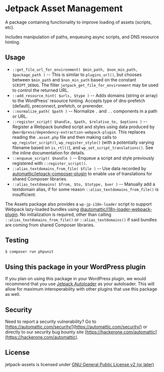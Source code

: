 # Jetpack Asset Management

A package containing functionality to improve loading of assets (scripts, etc).

Includes manipulation of paths, enqueuing async scripts, and DNS resource hinting.

## Usage

* `::get_file_url_for_environment( $min_path, $non_min_path, $package_path )` -- This is similar to `plugins_url()`, but chooses between `$min_path` and `$non_min_path` based on the constant `SCRIPT_DEBUG`.
  The filter `jetpack_get_file_for_environment` may be used to control the returned URL.
* `::add_resource_hint( $urls, $type )` -- Adds domains (string or array) to the WordPress' resource hinting. Accepts type of dns-prefetch (default), preconnect, prefetch, or prerender.
* `::normalize_path( $path )` -- Normalize `.` and `..` components in a path or URL.
* `::register_script( $handle, $path, $relative_to, $options )` -- Register a Webpack bundled script and styles using data produced by `@wordpress/dependency-extraction-webpack-plugin`.
  This replaces reading the `.asset.php` file and then making calls to `wp_register_script()`, `wp_register_style()` (with a potentially varying filename based on `is_rtl()`), and `wp_set_script_translations()`. See the inline documentation for details.
* `::enqueue_script( $handle )` -- Enqueue a script and style previously registered with `::register_script()`.
* `::alias_textdomains_from_file( $file )` -- Use data recorded by [automattic/jetpack-composer-plugin](https://packagist.org/packages/automattic/jetpack-composer-plugin) to enable use of translations for shared Composer libraries.
* `::alias_textdomains( $from, $to, $totype, $ver )` -- Manually add a textdomain alias, if for some reason `::alias_textdomains_from_file()` is insufficient.

The Assets package also provides a `wp-jp-i18n-loader` script to support Webpack lazy-loaded bundles using [@automattic/i18n-loader-webpack-plugin](https://www.npmjs.com/package/@automattic/i18n-loader-webpack-plugin). No initialization is required, other than calling `::alias_textdomains_from_file()` or `::alias_textdomains()` if said bundles are coming from shared Composer libraries.

## Testing

```bash
$ composer run phpunit
```
## Using this package in your WordPress plugin

If you plan on using this package in your WordPress plugin, we would recommend that you use [Jetpack Autoloader](https://packagist.org/packages/automattic/jetpack-autoloader) as your autoloader. This will allow for maximum interoperability with other plugins that use this package as well.

## Security

Need to report a security vulnerability? Go to [https://automattic.com/security/](https://automattic.com/security/) or directly to our security bug bounty site [https://hackerone.com/automattic](https://hackerone.com/automattic).

## License

jetpack-assets is licensed under [GNU General Public License v2 (or later)](./LICENSE.txt)

